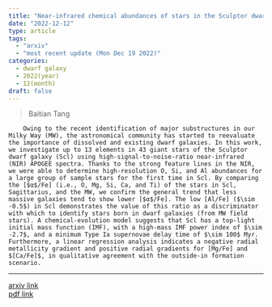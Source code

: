 ```yaml
---
title: "Near-infrared chemical abundances of stars in the Sculptor dwarf galaxy"
date: "2022-12-12"
type: article
tags:
  - "arxiv"
  - "most recent update (Mon Dec 19 2022)"
categories:
  - dwarf galaxy
  - 2022(year)
  - 12(month)
draft: false
---
```


>  Baitian Tang

        Owing to the recent identification of major substructures in our Milky Way (MW), the astronomical community has started to reevaluate the importance of dissolved and existing dwarf galaxies. In this work, we investigate up to 13 elements in 43 giant stars of the Sculptor dwarf galaxy (Scl) using high-signal-to-noise-ratio near-infrared (NIR) APOGEE spectra. Thanks to the strong feature lines in the NIR, we were able to determine high-resolution O, Si, and Al abundances for a large group of sample stars for the first time in Scl. By comparing the [$α$/Fe] (i.e., O, Mg, Si, Ca, and Ti) of the stars in Scl, Sagittarius, and the MW, we confirm the general trend that less massive galaxies tend to show lower [$α$/Fe]. The low [Al/Fe] ($\sim -0.5$) in Scl demonstrates the value of this ratio as a discriminator with which to identify stars born in dwarf galaxies (from MW field stars). A chemical-evolution model suggests that Scl has a top-light initial mass function (IMF), with a high-mass IMF power index of $\sim -2.7$, and a minimum Type Ia supernovae delay time of $\sim 100$ Myr. Furthermore, a linear regression analysis indicates a negative radial metallicity gradient and positive radial gradients for [Mg/Fe] and $[Ca/Fe]$, in qualitative agreement with the outside-in formation scenario.

---

[arxiv link](https://arxiv.org/abs/2210.06731)  
[pdf link](https://arxiv.org/pdf/2210.06731)